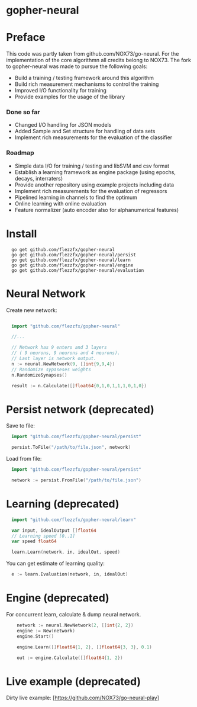 gopher-neural
==============

# Preface
This code was partly taken from github.com/NOX73/go-neural. For the implementation of the core algorithmn all credits belong to NOX73. The fork to gopher-neural was made to pursue the following goals:
* Build a training / testing framework around this algorithm
* Build rich measurement mechanisms to control the training
* Improved I/O functionality for training
* Provide examples for the usage of the library

### Done so far

* Changed I/O handling for JSON models
* Added Sample and Set structure for handling of data sets
* Implement rich measurements for the evaluation of the classifier

### Roadmap

* Simple data I/O for training / testing and libSVM and csv format
* Establish a learning framework as engine package (using epochs, decays, interraters)
* Provide another repository using example projects including data
* Implement rich measurements for the evaluation of regressors
* Pipelined learning in channels to find the optimum
* Online learning with online evaluation
* Feature normalizer (auto encoder also for alphanumerical features)

# Install

```
  go get github.com/flezzfx/gopher-neural
  go get github.com/flezzfx/gopher-neural/persist
  go get github.com/flezzfx/gopher-neural/learn
  go get github.com/flezzfx/gopher-neural/engine
  go get github.com/flezzfx/gopher-neural/evaluation
```

# Neural Network

Create new network:

```go

  import "github.com/flezzfx/gopher-neural"

  //...

  // Network has 9 enters and 3 layers
  // ( 9 neurons, 9 neurons and 4 neurons).
  // Last layer is network output.
  n := neural.NewNetwork(9, []int{9,9,4})
  // Randomize sypaseses weights
  n.RandomizeSynapses()

  result := n.Calculate([]float64{0,1,0,1,1,1,0,1,0})

```

# Persist network (deprecated)

Save to file:

```go
  import "github.com/flezzfx/gopher-neural/persist"

  persist.ToFile("/path/to/file.json", network)
```

Load from file:

```go
  import "github.com/flezzfx/gopher-neural/persist"

  network := persist.FromFile("/path/to/file.json")
```

# Learning (deprecated)

```go
  import "github.com/flezzfx/gopher-neural/learn"

  var input, idealOutput []float64
  // Learning speed [0..1]
  var speed float64

  learn.Learn(network, in, idealOut, speed)
```

You can get estimate of learning quality:

```go
  e := learn.Evaluation(network, in, idealOut)
```

# Engine  (deprecated)

For concurrent learn, calculate & dump neural network.

```go
	network := neural.NewNetwork(2, []int{2, 2})
	engine := New(network)
	engine.Start()

	engine.Learn([]float64{1, 2}, []float64{3, 3}, 0.1)

	out := engine.Calculate([]float64{1, 2})
```





# Live example (deprecated)

Dirty live example: [https://github.com/NOX73/go-neural-play]
